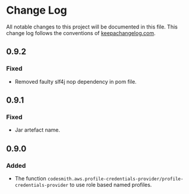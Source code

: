 # Change Log
All notable changes to this project will be documented in this file. This change log follows the conventions of [keepachangelog.com](http://keepachangelog.com/).

## 0.9.2

### Fixed
- Removed faulty slf4j nop dependency in pom file.

## 0.9.1

### Fixed
- Jar artefact name.

## 0.9.0

### Added
- The function `codesmith.aws.profile-credentials-provider/profile-credentials-provider` to use role based named profiles.
